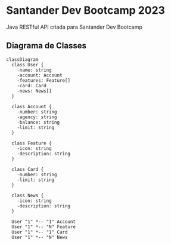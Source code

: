# Santander Dev Bootcamp 2023
Java RESTful API criada para Santander Dev Bootcamp

## Diagrama de Classes 

```mermaid
classDiagram
  class User {
    -name: string
    -account: Account
    -features: Feature[]
    -card: Card
    -news: News[]
  }

  class Account {
    -number: string
    -agency: string
    -balance: string
    -limit: string
  }

  class Feature {
    -icon: string
    -description: string
  }

  class Card {
    -number: string
    -limit: string
  }

  class News {
    -icon: string
    -description: string
  }

  User "1" *-- "1" Account
  User "1" *-- "N" Feature
  User "1" *-- "1" Card
  User "1" *-- "N" News
```
